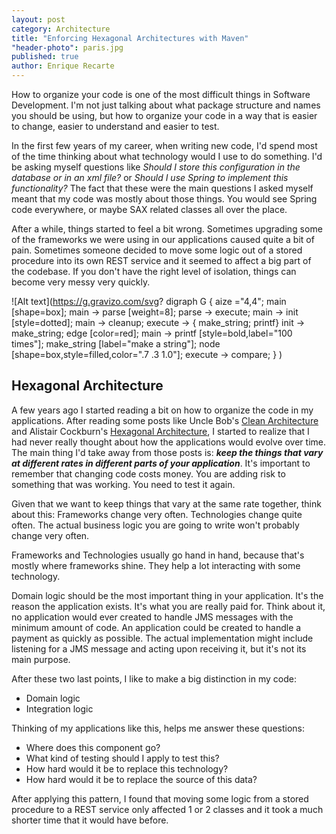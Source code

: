 ```yaml
---
layout: post
category: Architecture
title: "Enforcing Hexagonal Architectures with Maven"
"header-photo": paris.jpg
published: true
author: Enrique Recarte
---
```


How to organize your code is one of the most difficult things in Software Development. I'm not just talking about what package structure and names you should be using, but how to organize your code in a way that is easier to change, easier to understand and easier to test.

In the first few years of my career, when writing new code, I'd spend most of the time thinking about what technology would I use to do something. I'd be asking myself questions like *Should I store this configuration in the database or in an xml file?* or *Should I use Spring to implement this functionality?* The fact that these were the main questions I asked myself meant that my code was mostly about those things. You would see Spring code everywhere, or maybe SAX related classes all over the place.

After a while, things started to feel a bit wrong. Sometimes upgrading some of the frameworks we were using in our applications caused quite a bit of pain. Sometimes someone decided to move some logic out of a stored procedure into its own REST service and it seemed to affect a big part of the codebase. If you don't have the right level of isolation, things can become very messy very quickly.

![Alt text](https://g.gravizo.com/svg?
  digraph G {
    aize ="4,4";
    main [shape=box];
    main -> parse [weight=8];
    parse -> execute;
    main -> init [style=dotted];
    main -> cleanup;
    execute -> { make_string; printf}
    init -> make_string;
    edge [color=red];
    main -> printf [style=bold,label="100 times"];
    make_string [label="make a string"];
    node [shape=box,style=filled,color=".7 .3 1.0"];
    execute -> compare;
  }
)

## Hexagonal Architecture
A few years ago I started reading a bit on how to organize the code in my applications. After
reading some posts like Uncle Bob's [Clean Architecture](https://blog.8thlight.com/uncle-bob/2012/08/13/the-clean-architecture.html) and Alistair Cockburn's [Hexagonal Architecture](http://alistair.cockburn.us/Hexagonal+architecture), I started to realize that I had never really thought about how the applications would evolve over time. The main thing I'd take away from those posts is: ***keep the things that vary at different rates in different parts of your application***. It's important to remember that changing code costs money. You are adding risk to something that was working. You need to test it again.

Given that we want to keep things that vary at the same rate together, think about this: Frameworks change very often. Technologies change quite often. The actual business logic you are going to write won't probably change very often.

Frameworks and Technologies usually go hand in hand, because that's mostly where frameworks shine. They help a lot interacting with some technology.

Domain logic should be the most important thing in your application. It's the reason the application exists. It's what you are really paid for. Think about it, no application would ever created to handle JMS messages with the minimum amount of code. An application could be created to handle a payment as quickly as possible. The actual implementation might include listening for a JMS message and acting upon receiving it, but it's not its main purpose.

After these two last points, I like to make a big distinction in my code:

- Domain logic
- Integration logic

Thinking of my applications like this, helps me answer these questions:

- Where does this component go?
- What kind of testing should I apply to test this?
- How hard would it be to replace this technology?
- How hard would it be to replace the source of this data?

After applying this pattern, I found that moving some logic from a stored procedure to a REST service only affected 1 or 2 classes and it took a much shorter time that it would have before.
